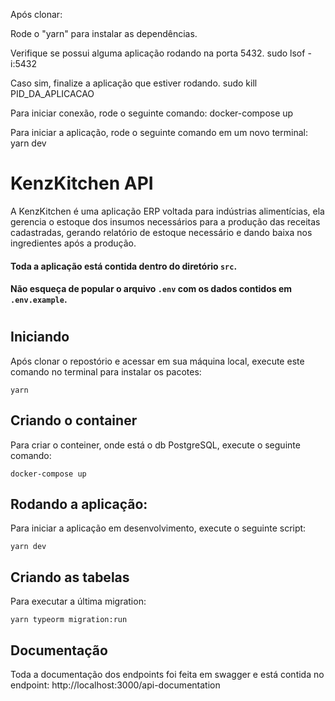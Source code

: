 Após clonar:

Rode o "yarn" para instalar as dependências.

Verifique se possui alguma aplicação rodando na porta 5432.
sudo lsof -i:5432

Caso sim, finalize a aplicação que estiver rodando.
sudo kill PID_DA_APLICACAO

Para iniciar conexão, rode o seguinte comando:
docker-compose up

Para iniciar a aplicação, rode o seguinte comando em um novo terminal:
yarn dev
# KenzKitchen API
A KenzKitchen é uma aplicação ERP voltada para indústrias alimentícias, ela gerencia o estoque dos insumos necessários para a produção das receitas cadastradas, gerando relatório de estoque necessário e dando baixa nos ingredientes após a produção.

#### Toda a aplicação está contida dentro do diretório `src`.
#### Não esqueça de popular o arquivo `.env` com os dados contidos em  `.env.example`.
# 
## Iniciando

Após clonar o repostório e acessar em sua máquina local, execute este comando no terminal para instalar os pacotes:

    yarn
## Criando o container
Para criar o conteiner, onde está o db PostgreSQL, execute o seguinte comando:

    docker-compose up

## Rodando a aplicação:
Para iniciar a aplicação em desenvolvimento, execute o seguinte script:

    yarn dev

## Criando as tabelas
Para executar a última migration:

    yarn typeorm migration:run

## Documentação
Toda a documentação dos endpoints foi feita em swagger e está contida no endpoint: http://localhost:3000/api-documentation
